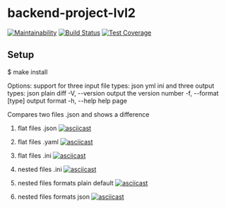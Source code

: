 # backend-project-lvl2

[![Maintainability](https://api.codeclimate.com/v1/badges/8991ef71883b1b1c9dbc/maintainability)](https://codeclimate.com/github/paultit/backend-project-lvl2/maintainability)
[![Build Status](https://travis-ci.com/paultit/backend-project-lvl2.svg?branch=master)](https://travis-ci.com/paultit/backend-project-lvl2)
[![Test Coverage](https://api.codeclimate.com/v1/badges/8991ef71883b1b1c9dbc/test_coverage)](https://codeclimate.com/github/paultit/backend-project-lvl2/test_coverage)

## Setup

$ make install

Options:
    support for three input file types: json yml ini and three output types: json plain diff
    -V, --version             output the version number
    -f, --format [type]       output format
    -h, --help                help page


Compares two files .json and shows a difference

1. flat files .json
[![asciicast](https://asciinema.org/a/M8HRaJdLFAgD6uK4SqkubBDkJ.png)](https://asciinema.org/a/M8HRaJdLFAgD6uK4SqkubBDkJ)

2. flat files .yaml
[![asciicast](https://asciinema.org/a/2NJcLMxZu70bSz4LLAFEk26Pm.png)](https://asciinema.org/a/2NJcLMxZu70bSz4LLAFEk26Pm)

3. flat files .ini
[![asciicast](https://asciinema.org/a/nI6Ypo9yauycQf2eDwHEKLRPt.png)](https://asciinema.org/a/nI6Ypo9yauycQf2eDwHEKLRPt)

4. nested files .ini
[![asciicast](https://asciinema.org/a/TjGp65lB2SF8Z82knbQVLLClq.png)](https://asciinema.org/a/TjGp65lB2SF8Z82knbQVLLClq)

5. nested files formats plain default
[![asciicast](https://asciinema.org/a/RK2YKidv8nGibJakzYh8xH8aZ.png)](https://asciinema.org/a/RK2YKidv8nGibJakzYh8xH8aZ)

6. nested files formats json
[![asciicast](https://asciinema.org/a/APY4IOiCdA9NGTfbzrxij0NZS.png)](https://asciinema.org/a/APY4IOiCdA9NGTfbzrxij0NZS)